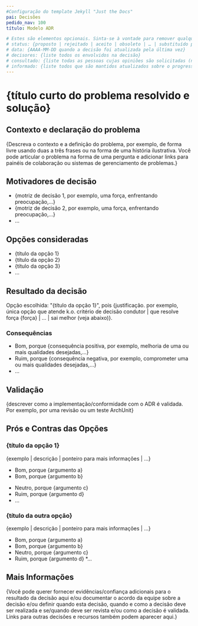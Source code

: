 ```yaml
---
#Configuração do template Jekyll "Just the Docs"
pai: Decisões
pedido_nav: 100
título: Modelo ADR

# Estes são elementos opcionais. Sinta-se à vontade para remover qualquer um deles.
# status: {proposto | rejeitado | aceito | obsoleto | … | substituído por [ADR-0005](0005-example.md)}
# data: {AAAA-MM-DD quando a decisão foi atualizada pela última vez}
# decisores: {liste todos os envolvidos na decisão}
# consultado: {liste todas as pessoas cujas opiniões são solicitadas (normalmente especialistas no assunto); e com quem existe uma comunicação bidirecional}
# informado: {liste todos que são mantidos atualizados sobre o progresso; e com quem existe uma comunicação unilateral}
---
```

<!-- precisamos desabilitar o MD025, pois usamos o título "ADR Template" na página inicial (veja acima) diferente do previsto no template -->
<!-- markdownlint-disable-next-line MD025 -->
# {título curto do problema resolvido e solução}

## Contexto e declaração do problema

{Descreva o contexto e a definição do problema, por exemplo, de forma livre usando duas a três frases ou na forma de uma história ilustrativa.
  Você pode articular o problema na forma de uma pergunta e adicionar links para painéis de colaboração ou sistemas de gerenciamento de problemas.}

<!-- Este é um elemento opcional. Sinta-se à vontade para remover. -->
## Motivadores de decisão

* {motriz de decisão 1, por exemplo, uma força, enfrentando preocupação,…}
* {motriz de decisão 2, por exemplo, uma força, enfrentando preocupação,…}
* … <!-- o número de drivers pode variar -->

## Opções consideradas

* {título da opção 1}
* {título da opção 2}
* {título da opção 3}
* … <!-- o número de opções pode variar -->

## Resultado da decisão

Opção escolhida: "{título da opção 1}", pois
{justificação. por exemplo, única opção que atende k.o. critério de decisão condutor | que resolve força {força} | … | sai melhor (veja abaixo)}.

<!-- Este é um elemento opcional. Sinta-se à vontade para remover. -->
### Consequências

* Bom, porque {consequência positiva, por exemplo, melhoria de uma ou mais qualidades desejadas,…}
* Ruim, porque {consequência negativa, por exemplo, comprometer uma ou mais qualidades desejadas,…}
* … <!-- o número de consequências pode variar -->

<!-- Este é um elemento opcional. Sinta-se à vontade para remover. -->
## Validação

{descrever como a implementação/conformidade com o ADR é validada. Por exemplo, por uma revisão ou um teste ArchUnit}

<!-- Este é um elemento opcional. Sinta-se à vontade para remover. -->
## Prós e Contras das Opções

### {título da opção 1}

<!-- Este é um elemento opcional. Sinta-se à vontade para remover. -->
{exemplo | descrição | ponteiro para mais informações | …}

* Bom, porque {argumento a}
* Bom, porque {argumento b}
<!-- use "neutro" se o argumento fornecido não pesa nem para o bem nem para o mal -->
* Neutro, porque {argumento c}
* Ruim, porque {argumento d}
* … <!-- o número de prós e contras pode variar -->

### {título da outra opção}

{exemplo | descrição | ponteiro para mais informações | …}

* Bom, porque {argumento a}
* Bom, porque {argumento b}
* Neutro, porque {argumento c}
* Ruim, porque {argumento d}
*…

<!-- Este é um elemento opcional. Sinta-se à vontade para remover. -->
## Mais Informações

{Você pode querer fornecer evidências/confiança adicionais para o resultado da decisão aqui e/ou
  documentar o acordo da equipe sobre a decisão e/ou
  definir quando esta decisão, quando e como a decisão deve ser realizada e se/quando deve ser revista e/ou
  como a decisão é validada.
  Links para outras decisões e recursos também podem aparecer aqui.}

